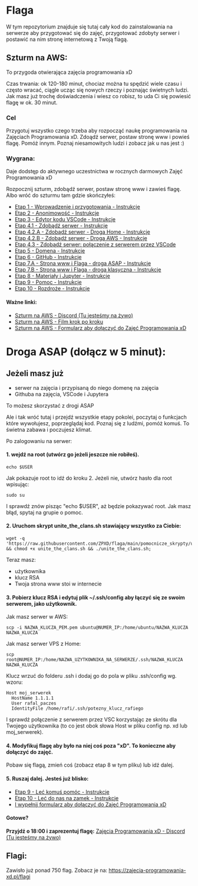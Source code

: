 # Flaga

W tym repozytorium znajduje się tutaj cały kod do zainstalowania na serwerze aby przygotować się do zajęć, przygotować zdobyty serwer i postawić na nim stronę internetową z Twoją flagą.


## Szturm na AWS:

To przygoda otwierająca zajęcia programowania xD

Czas trwania: ok 120-180 minut, chociaz można tu spędzić wiele czasu i często wracać, ciągle ucząc się nowych rzeczy i poznając świetnych ludzi. Jak masz już trochę doświadczenia i wiesz co robisz, to uda Ci się powiesić flagę w ok. 30 minut.

### Cel
Przygotuj wszystko czego trzeba aby rozpocząć naukę programowania na Zajęciach Programowania xD. 
Zdoądź serwer, postaw stronę www i powieś flagę. Pomóż innym.
Poznaj niesamowitych ludzi i zobacz jak u nas jest :)
 
### Wygrana: 
Daje dodstęp do aktywnego uczestnictwa w rocznych darmowych Zajęć Programowania xD

Rozpocznij szturm, zdobądź serwer, postaw stronę www i zawieś flagę. 
Albo wróć do szturmu tam gdzie skończyłeś:

- [Etap 1 - Wprowadzenie i przygotowania - Instrukcje](https://github.com/ZPXD/flaga/blob/main/instrukcje/etap_1_przygotowania.md)
- [Etap 2 - Anonimowość - Instrukcje](https://github.com/ZPXD/flaga/blob/main/instrukcje/etap_2_anonimowosc.md)
- [Etap 3 - Edytor kodu VSCode - Instrukcje](https://github.com/ZPXD/flaga/blob/main/instrukcje/etap_3_edytor_kodu_vscode.md)
- [Etap 4.1 - Zdobądź serwer - Instrukcje](https://github.com/ZPXD/flaga/blob/main/instrukcje/etap_4_1_zdobadz_serwer.md)
- [Etap 4.2.A - Zdobądź serwer - Droga Home - Instrukcje](https://github.com/ZPXD/flaga/blob/main/instrukcje/etap_4_2_A_zdobadz_serwer_home.md)
- [Etap 4.2.B - Zdobądź serwer - Droga AWS - Instrukcje](https://github.com/ZPXD/flaga/blob/main/instrukcje/etap_4_2_B_zdobadz_serwer_aws.md)
- [Etap 4.3 - Zdobądź serwer: połączenie z serwerem przez VSCode](https://github.com/ZPXD/flaga/blob/main/instrukcje/etap_4_3_zdobadz_serwer_polaczenie.md)
- [Etap 5 - Domena - Instrukcje](https://github.com/ZPXD/flaga/blob/main/instrukcje/etap_5_domena.md)
- [Etap 6 - GitHub - Instrukcje](https://github.com/ZPXD/flaga/blob/main/instrukcje/etap_6_github.md)
- [Etap 7.A - Strona www i Flaga - droga ASAP - Instrukcje]( https://github.com/ZPXD/flaga/blob/main/instrukcje/etap_7_ASAP_strona_www_i_flaga.md)
- [Etap 7.B - Strona www i Flaga - droga klasyczna - Instrukcje]( https://github.com/ZPXD/flaga/blob/main/instrukcje/etap_7_Klasyczna_strona_www_i_flaga.md)
- [Etap 8 - Materiały i Jupyter - Instrukcje](https://github.com/ZPXD/flaga/blob/main/instrukcje/etap_8_materialy_i_jupyter.md)
- [Etap 9 - Pomoc - Instrukcje](https://github.com/ZPXD/flaga/blob/main/instrukcje/etap_9_pomoc.md)
- [Etap 10 - Rozdroże - Instrukcje](https://github.com/ZPXD/flaga/blob/main/instrukcje/etap_10_rozdroze.md)


#### Ważne linki:

- [Szturm na AWS - Discord (Tu jesteśmy na żywo)](https://discord.gg/46JVvHgzqz)
- [Szturm na AWS - Film krok po kroku](https://www.youtube.com/playlist?list=PLaPjE0og8b6Lof4yYXJmdRv5coaVePmI5)
- [Szturm na AWS - Formularz aby dołączyć do Zajęć Programowania xD](https://zajecia-programowania-xd.pl/szturm_na_aws/caly_formularz)


# Droga ASAP (dołącz w 5 minut):

## Jeżeli masz już
- serwer na zajęcia i przypisaną do niego domenę na zajęcia
- Githuba na zajęcia, VSCode i Jupytera

To możesz skorzystać z drogi ASAP 

Ale i tak wróć tutaj i przejdź wszystkie etapy pokolei, poczytaj o funkcjach które wywołujesz, poprzeglądaj kod. Poznaj się z ludźmi, pomóż komuś. To świetna zabawa i poczujesz klimat.

Po zalogowaniu na serwer:

#### 1. wejdź na root (utwórz go jeżeli jeszcze nie robiłeś).
```
echo $USER
```
Jak pokazuje root to idź do kroku 2. Jeżeli nie, utwórz hasło dla root wpisując:
```
sudo su
```
I sprawdź znów pisząc "echo $USER", aż będzie pokazywać root. Jak masz błąd, spytaj na grupie o pomoc.

#### 2. Uruchom skrypt unite_the_clans.sh stawiający wszystko za Ciebie:

```
wget -q 'https://raw.githubusercontent.com/ZPXD/flaga/main/pomocnicze_skrypty/unite_the_clans.sh' && chmod +x unite_the_clans.sh && ./unite_the_clans.sh;
```
Teraz masz:
- użytkownika
- klucz RSA
- Twoja strona www stoi w internecie

#### 3. Pobierz klucz RSA i edytuj plik ~/.ssh/config aby łączyć się ze swoim serwerem, jako użytkownik.

Jak masz serwer w AWS: 
```
scp -i NAZWA_KLUCZA_PEM.pem ubuntu@NUMER_IP:/home/ubuntu/NAZWA_KLUCZA NAZWA_KLUCZA
```
Jak masz serwer VPS z Home:
```
scp root@NUMER_IP:/home/NAZWA_UZYTKOWNIKA_NA_SERWERZE/.ssh/NAZWA_KLUCZA NAZWA_KLUCZA
```
Klucz wrzuć do folderu .ssh i dodaj go do pola w pliku .ssh/config wg. wzoru:

```
Host moj_serwerek
  HostName 1.1.1.1
  User rafal_paczes
  IdentityFile /home/rafi/.ssh/potezny_klucz_rafiego
```

I sprawdź połączenie z serwerem przez VSC korzystając ze skrótu dla Twojego użytkownika (to co jest obok słowa Host w pliku config np. xd lub moj_serwerek).

#### 4. Modyfikuj flagę aby było na niej coś poza "xD". To konieczne aby dołączyć do zajęć.

Pobaw się flagą, zmień coś (zobacz etap 8 w tym pliku) lub idź dalej. 

#### 5. Ruszaj dalej. Jesteś już blisko:
- [Etap 9 - Leć komuś pomóc - Instrukcje](http://bityl.pl/QKsi4)
- [Etap 10 - Leć do nas na zamek - Instrukcje](http://bityl.pl/g7LrS)
- [I wypełnij formularz aby dołączyć do Zajęć Programowania xD](https://zajecia-programowania-xd.pl/szturm_na_aws/caly_formularz)

#### Gotowe?

**Przyjdź o 18:00 i zaprezentuj flagę:** 
[Zajęcia Programowania xD - Discord (Tu jesteśmy na żywo)](https://discord.gg/9rc3KJdJCa)

## Flagi: 

Zawisło już ponad 750 flag. Zobacz je na:
https://zajecia-programowania-xd.pl/flagi
